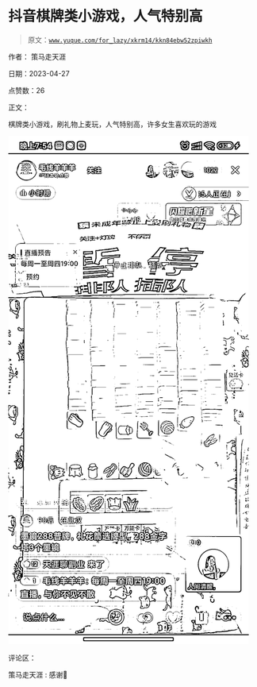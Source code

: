 # 抖音棋牌类小游戏，人气特别高

> 原文：[`www.yuque.com/for_lazy/xkrm14/kkn84ebw52zpiwkh`](https://www.yuque.com/for_lazy/xkrm14/kkn84ebw52zpiwkh)

作者： 策马走天涯

日期：2023-04-27

点赞数：26

正文：

棋牌类小游戏，刷礼物上麦玩，人气特别高，许多女生喜欢玩的游戏

![](img/902f3eedb62f4e325f3a0b0e810c5a5f.png)

评论区：

策马走天涯 : 感谢🙏



